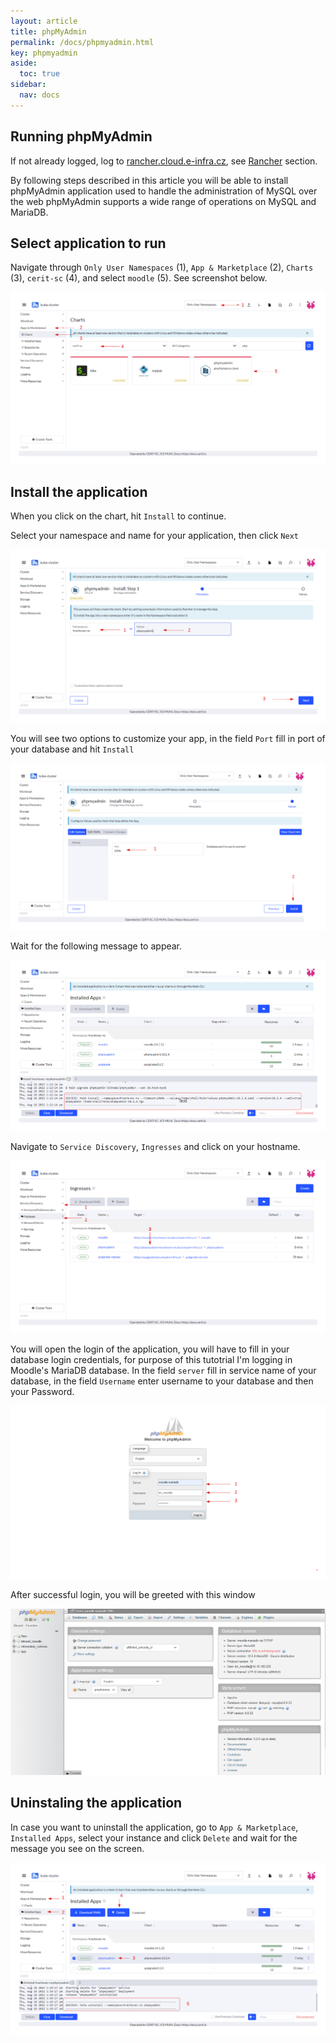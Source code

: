 ```yaml
---
layout: article
title: phpMyAdmin
permalink: /docs/phpmyadmin.html
key: phpmyadmin
aside:
  toc: true
sidebar:
  nav: docs
---
```


## Running phpMyAdmin

If not already logged, log to [rancher.cloud.e-infra.cz](https://rancher.cloud.e-infra.cz), see [Rancher](https://cerit-sc.github.io/kube-docs/docs/rancher.html) section.

By following steps described in this article you will be able to install phpMyAdmin application used to handle the administration of MySQL over the web phpMyAdmin supports a wide range of operations on MySQL and MariaDB. 

## Select application to run

Navigate through `Only User Namespaces` (1), `App & Marketplace` (2), `Charts` (3), `cerit-sc` (4),  and select `moodle` (5). See screenshot below.

![selectapp](phpMyAdmin/select.png)

## Install the application

When you click on the chart, hit `Install` to continue.

Select your namespace and name for your application, then click `Next`

![slectapp](phpMyAdmin/namespace.png)

You will see two options to customize your app, in the field `Port` fill in port of your database and hit `Install`

![selectapp](phpMyAdmin/port.png)

Wait for the following message to appear.

![selectapp](phpMyAdmin/success.png)

Navigate to `Service Discovery`, `Ingresses` and click on your hostname.

![selectapp](phpMyAdmin/ingress.png)

You will open the login of the application, you will have to fill in your database login credentials, for purpose of this tutotrial I'm logging in Moodle's MariaDB database.
In the field `server` fill in service name of your database, in the field `Username` enter username to your database and then your Password.

![selectapp](phpMyAdmin/login.png)

After successful login, you will be greeted with this window

![selectapp](phpMyAdmin/end.png)

## Uninstaling the application

In case you want to uninstall the application, go to `App & Marketplace`, `Installed Apps`, select your instance and click `Delete` and wait for the message you see on the screen.

![selectapp](phpMyAdmin/uninstall.png)
